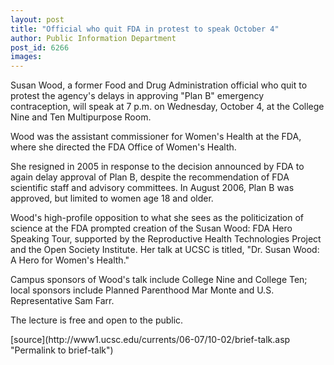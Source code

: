 ```yaml
---
layout: post
title: "Official who quit FDA in protest to speak October 4"
author: Public Information Department
post_id: 6266
images:
---
```


<a name="content" id="content"></a>
<p>
  Susan Wood, a former Food and Drug Administration official who quit to protest the agency's delays in approving "Plan B" emergency contraception, will speak at 7 p.m. on Wednesday, October 4, at the College Nine and Ten Multipurpose Room.
</p>
<p>
  Wood was the assistant commissioner for Women's Health at the FDA, where she directed the FDA Office of Women's Health.
</p>
<p>
  She resigned in 2005 in response to the decision announced by FDA to again delay approval of Plan B, despite the recommendation of FDA scientific staff and advisory committees. In August 2006, Plan B was approved, but limited to women age 18 and older.
</p>
<p>
  Wood's high-profile opposition to what she sees as the politicization of science at the FDA prompted creation of the Susan Wood: FDA Hero Speaking Tour, supported by the Reproductive Health Technologies Project and the Open Society Institute. Her talk at UCSC is titled, "Dr. Susan Wood: A Hero for Women's Health."
</p>
<p>
  Campus sponsors of Wood's talk include College Nine and College Ten; local sponsors include Planned Parenthood Mar Monte and U.S. Representative Sam Farr.
</p>
<p>
  The lecture is free and open to the public.
</p>
[source](http://www1.ucsc.edu/currents/06-07/10-02/brief-talk.asp "Permalink to brief-talk")
